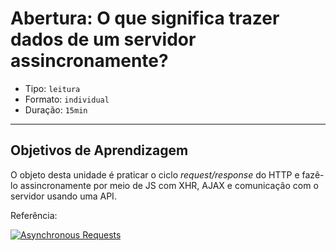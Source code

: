 # Abertura: O que significa trazer dados de um servidor assincronamente?

- Tipo: `leitura`
- Formato: `individual`
- Duração: `15min`

***

## Objetivos de Aprendizagem

O objeto desta unidade é praticar o ciclo _request/response_ do HTTP e fazê-lo
assincronamente por meio de JS com XHR, AJAX e comunicação com o servidor usando
uma API.

Referência:

[![Asynchronous
Requests](https://img.youtube.com/vi/P5JlebbqzTQ/0.jpg)](https://youtu.be/P5JlebbqzTQ)
